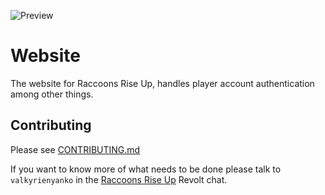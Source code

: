 ![Preview](https://user-images.githubusercontent.com/6277739/130340855-f1509868-e921-4f65-8efb-253567212a96.png)

# Website
The website for Raccoons Rise Up, handles player account authentication among other things.

## Contributing
Please see [CONTRIBUTING.md](https://github.com/Raccoons-Rise-Up/website/blob/main/.github/CONTRIBUTING.md)

If you want to know more of what needs to be done please talk to `valkyrienyanko` in the [Raccoons Rise Up](https://app.revolt.chat/invite/B8geJcGP) Revolt chat.
